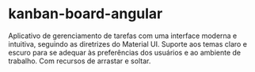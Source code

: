 # kanban-board-angular
Aplicativo de gerenciamento de tarefas com uma interface moderna e intuitiva, seguindo as diretrizes do Material UI. Suporte aos temas claro e escuro para se adequar às preferências dos usuários e ao ambiente de trabalho. Com recursos de arrastar e soltar.
